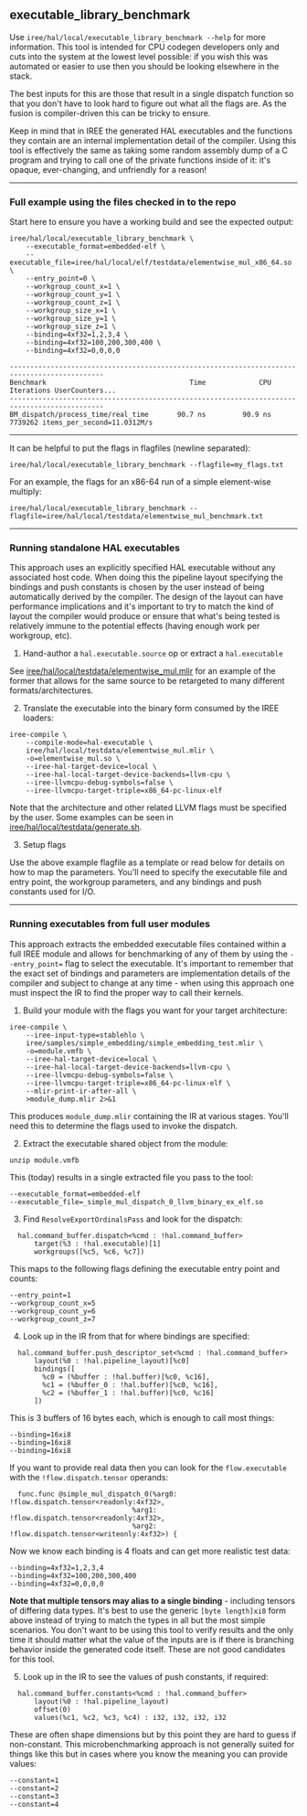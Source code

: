 executable_library_benchmark
---

Use `iree/hal/local/executable_library_benchmark --help` for more information.
This tool is intended for CPU codegen developers only and cuts into the system
at the lowest level possible: if you wish this was automated or easier to use
then you should be looking elsewhere in the stack.

The best inputs for this are those that result in a single dispatch function
so that you don't have to look hard to figure out what all the flags are. As
the fusion is compiler-driven this can be tricky to ensure.

Keep in mind that in IREE the generated HAL executables and the functions they
contain are an internal implementation detail of the compiler. Using this tool
is effectively the same as taking some random assembly dump of a C program and
trying to call one of the private functions inside of it: it's opaque,
ever-changing, and unfriendly for a reason!

---

### Full example using the files checked in to the repo

Start here to ensure you have a working build and see the expected output:

```
iree/hal/local/executable_library_benchmark \
    --executable_format=embedded-elf \
    --executable_file=iree/hal/local/elf/testdata/elementwise_mul_x86_64.so \
    --entry_point=0 \
    --workgroup_count_x=1 \
    --workgroup_count_y=1 \
    --workgroup_count_z=1 \
    --workgroup_size_x=1 \
    --workgroup_size_y=1 \
    --workgroup_size_z=1 \
    --binding=4xf32=1,2,3,4 \
    --binding=4xf32=100,200,300,400 \
    --binding=4xf32=0,0,0,0
```

```
---------------------------------------------------------------------------------------------
Benchmark                                   Time             CPU   Iterations UserCounters...
---------------------------------------------------------------------------------------------
BM_dispatch/process_time/real_time       90.7 ns         90.9 ns      7739262 items_per_second=11.0312M/s
```

---

It can be helpful to put the flags in flagfiles (newline separated):

```
iree/hal/local/executable_library_benchmark --flagfile=my_flags.txt
```

For an example, the flags for an x86-64 run of a simple element-wise multiply:

```
iree/hal/local/executable_library_benchmark --flagfile=iree/hal/local/testdata/elementwise_mul_benchmark.txt
```

---

### Running standalone HAL executables

This approach uses an explicitly specified HAL executable without any associated
host code. When doing this the pipeline layout specifying the bindings and
push constants is chosen by the user instead of being automatically derived by
the compiler. The design of the layout can have performance implications and
it's important to try to match the kind of layout the compiler would produce or
ensure that what's being tested is relatively immune to the potential effects
(having enough work per workgroup, etc).

1. Hand-author a `hal.executable.source` op or extract a `hal.executable`

See [iree/hal/local/testdata/elementwise_mul.mlir](/runtime/src/iree/hal/local/testdata/elementwise_mul.mlir)
for an example of the former that allows for the same source to be retargeted
to many different formats/architectures.

2. Translate the executable into the binary form consumed by the IREE loaders:

```
iree-compile \
    --compile-mode=hal-executable \
    iree/hal/local/testdata/elementwise_mul.mlir \
    -o=elementwise_mul.so \
    --iree-hal-target-device=local \
    --iree-hal-local-target-device-backends=llvm-cpu \
    --iree-llvmcpu-debug-symbols=false \
    --iree-llvmcpu-target-triple=x86_64-pc-linux-elf
```

Note that the architecture and other related LLVM flags must be specified by the
user. Some examples can be seen in [iree/hal/local/testdata/generate.sh](/runtime/src/iree/hal/local/testdata/generate.sh).

3. Setup flags

Use the above example flagfile as a template or read below for details on how
to map the parameters. You'll need to specify the executable file and entry
point, the workgroup parameters, and any bindings and push constants used for
I/O.

---

### Running executables from full user modules

This approach extracts the embedded executable files contained within a full
IREE module and allows for benchmarking of any of them by using the
`--entry_point=` flag to select the executable. It's important to remember that
the exact set of bindings and parameters are implementation details of the
compiler and subject to change at any time - when using this approach one must
inspect the IR to find the proper way to call their kernels.

1. Build your module with the flags you want for your target architecture:

```
iree-compile \
    --iree-input-type=stablehlo \
    iree/samples/simple_embedding/simple_embedding_test.mlir \
    -o=module.vmfb \
    --iree-hal-target-device=local \
    --iree-hal-local-target-device-backends=llvm-cpu \
    --iree-llvmcpu-debug-symbols=false \
    --iree-llvmcpu-target-triple=x86_64-pc-linux-elf \
    --mlir-print-ir-after-all \
    >module_dump.mlir 2>&1
```

This produces `module_dump.mlir` containing the IR at various stages.
You'll need this to determine the flags used to invoke the dispatch.

2. Extract the executable shared object from the module:

```
unzip module.vmfb
```

This (today) results in a single extracted file you pass to the tool:

```
--executable_format=embedded-elf
--executable_file=_simple_mul_dispatch_0_llvm_binary_ex_elf.so
```

3. Find `ResolveExportOrdinalsPass` and look for the dispatch:

```mlir
  hal.command_buffer.dispatch<%cmd : !hal.command_buffer>
      target(%3 : !hal.executable)[1]
      workgroups([%c5, %c6, %c7])
```

This maps to the following flags defining the executable entry point and counts:

```
--entry_point=1
--workgroup_count_x=5
--workgroup_count_y=6
--workgroup_count_z=7
```

4. Look up in the IR from that for where bindings are specified:

```mlir
  hal.command_buffer.push_descriptor_set<%cmd : !hal.command_buffer>
      layout(%0 : !hal.pipeline_layout)[%c0]
      bindings([
        %c0 = (%buffer : !hal.buffer)[%c0, %c16],
        %c1 = (%buffer_0 : !hal.buffer)[%c0, %c16],
        %c2 = (%buffer_1 : !hal.buffer)[%c0, %c16]
      ])
```

This is 3 buffers of 16 bytes each, which is enough to call most things:

```
--binding=16xi8
--binding=16xi8
--binding=16xi8
```

If you want to provide real data then you can look for the `flow.executable`
with the `!flow.dispatch.tensor` operands:

```mlir
  func.func @simple_mul_dispatch_0(%arg0: !flow.dispatch.tensor<readonly:4xf32>,
                              %arg1: !flow.dispatch.tensor<readonly:4xf32>,
                              %arg2: !flow.dispatch.tensor<writeonly:4xf32>) {
```

Now we know each binding is 4 floats and can get more realistic test data:

```
--binding=4xf32=1,2,3,4
--binding=4xf32=100,200,300,400
--binding=4xf32=0,0,0,0
```

**Note that multiple tensors may alias to a single binding** - including
tensors of differing data types. It's best to use the generic
`[byte length]xi8` form above instead of trying to match the types in all but
the most simple scenarios. You don't want to be using this tool to verify
results and the only time it should matter what the value of the inputs are is
if there is branching behavior inside the generated code itself. These are not
good candidates for this tool.

5. Look up in the IR to see the values of push constants, if required:

```mlir
  hal.command_buffer.constants<%cmd : !hal.command_buffer>
      layout(%0 : !hal.pipeline_layout)
      offset(0)
      values(%c1, %c2, %c3, %c4) : i32, i32, i32, i32
```

These are often shape dimensions but by this point they are hard to guess if
non-constant. This microbenchmarking approach is not generally suited for
things like this but in cases where you know the meaning you can provide values:

```
--constant=1
--constant=2
--constant=3
--constant=4
```
